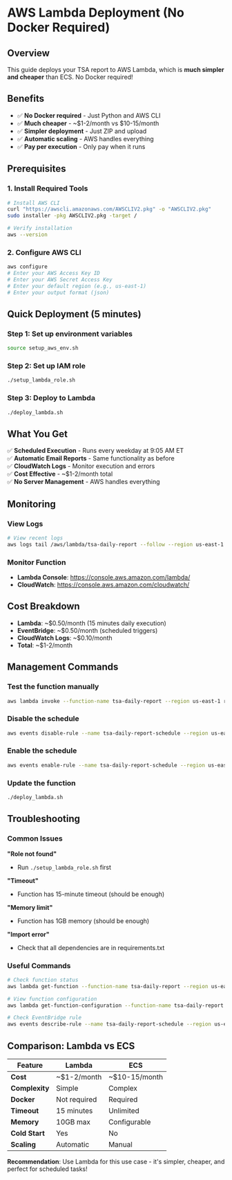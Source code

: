 # AWS Lambda Deployment (No Docker Required)

## Overview
This guide deploys your TSA report to AWS Lambda, which is **much simpler and cheaper** than ECS. No Docker required!

## Benefits
- ✅ **No Docker required** - Just Python and AWS CLI
- ✅ **Much cheaper** - ~$1-2/month vs $10-15/month
- ✅ **Simpler deployment** - Just ZIP and upload
- ✅ **Automatic scaling** - AWS handles everything
- ✅ **Pay per execution** - Only pay when it runs

## Prerequisites

### 1. Install Required Tools
```bash
# Install AWS CLI
curl "https://awscli.amazonaws.com/AWSCLIV2.pkg" -o "AWSCLIV2.pkg"
sudo installer -pkg AWSCLIV2.pkg -target /

# Verify installation
aws --version
```

### 2. Configure AWS CLI
```bash
aws configure
# Enter your AWS Access Key ID
# Enter your AWS Secret Access Key
# Enter your default region (e.g., us-east-1)
# Enter your output format (json)
```

## Quick Deployment (5 minutes)

### Step 1: Set up environment variables
```bash
source setup_aws_env.sh
```

### Step 2: Set up IAM role
```bash
./setup_lambda_role.sh
```

### Step 3: Deploy to Lambda
```bash
./deploy_lambda.sh
```

## What You Get

✅ **Scheduled Execution** - Runs every weekday at 9:05 AM ET  
✅ **Automatic Email Reports** - Same functionality as before  
✅ **CloudWatch Logs** - Monitor execution and errors  
✅ **Cost Effective** - ~$1-2/month total  
✅ **No Server Management** - AWS handles everything  

## Monitoring

### View Logs
```bash
# View recent logs
aws logs tail /aws/lambda/tsa-daily-report --follow --region us-east-1
```

### Monitor Function
- **Lambda Console**: https://console.aws.amazon.com/lambda/
- **CloudWatch**: https://console.aws.amazon.com/cloudwatch/

## Cost Breakdown

- **Lambda**: ~$0.50/month (15 minutes daily execution)
- **EventBridge**: ~$0.50/month (scheduled triggers)
- **CloudWatch Logs**: ~$0.10/month
- **Total**: ~$1-2/month

## Management Commands

### Test the function manually
```bash
aws lambda invoke --function-name tsa-daily-report --region us-east-1 response.json
```

### Disable the schedule
```bash
aws events disable-rule --name tsa-daily-report-schedule --region us-east-1
```

### Enable the schedule
```bash
aws events enable-rule --name tsa-daily-report-schedule --region us-east-1
```

### Update the function
```bash
./deploy_lambda.sh
```

## Troubleshooting

### Common Issues

**"Role not found"**
- Run `./setup_lambda_role.sh` first

**"Timeout"**
- Function has 15-minute timeout (should be enough)

**"Memory limit"**
- Function has 1GB memory (should be enough)

**"Import error"**
- Check that all dependencies are in requirements.txt

### Useful Commands

```bash
# Check function status
aws lambda get-function --function-name tsa-daily-report --region us-east-1

# View function configuration
aws lambda get-function-configuration --function-name tsa-daily-report --region us-east-1

# Check EventBridge rule
aws events describe-rule --name tsa-daily-report-schedule --region us-east-1
```

## Comparison: Lambda vs ECS

| Feature | Lambda | ECS |
|---------|--------|-----|
| **Cost** | ~$1-2/month | ~$10-15/month |
| **Complexity** | Simple | Complex |
| **Docker** | Not required | Required |
| **Timeout** | 15 minutes | Unlimited |
| **Memory** | 10GB max | Configurable |
| **Cold Start** | Yes | No |
| **Scaling** | Automatic | Manual |

**Recommendation**: Use Lambda for this use case - it's simpler, cheaper, and perfect for scheduled tasks! 